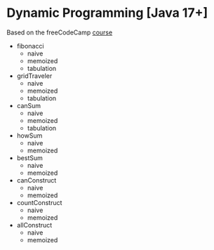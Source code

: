 # Dynamic Programming [Java 17+]

Based on the freeCodeCamp [course](https://www.youtube.com/watch?v=oBt53YbR9Kk&ab_channel=freeCodeCamp.org)

* fibonacci
  * naive
  * memoized
  * tabulation
* gridTraveler
  * naive
  * memoized
  * tabulation
* canSum
  * naive
  * memoized
  * tabulation
* howSum
  * naive
  * memoized
* bestSum
  * naive
  * memoized
* canConstruct
  * naive
  * memoized
* countConstruct
  * naive
  * memoized
* allConstruct
  * naive
  * memoized
